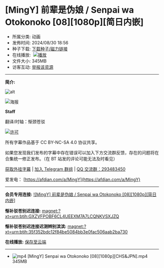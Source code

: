 # [MingY] 前辈是伪娘 / Senpai wa Otokonoko [08][1080p][简日内嵌]

- 所属分类: 动画
- 发佈时间: 2024/08/30 18:56
- 种子下载: [下载种子/磁力链接](#description-end)
- 在线播放:  [![播放](https://mypikpak.com/drive/url-checker?url=magnet:?xt.1=urn:btih:35f352bdc12f84be5084bb3e0fac506aab2ba730 "保存后可以用手机随时观赏")](https://mypikpak.com/drive/url-checker?url=magnet:?xt.1=urn:btih:35f352bdc12f84be5084bb3e0fac506aab2ba730)
- 文件大小: 345MB
- 访客互动: [举报该资源](?report/add/referer/1 "下载后发现有相关政治、色情、病毒木马、赚钱、做广告的资源请及时举报给我们")

---

**简介:**

![alt](https://p.sda1.dev/18/22c24c205a86b005b529cb629f6bf196/otokonoko.png)

![海报](https://p.sda1.dev/9/f4e2b89556ca85bf5f03d330f512713d/MingYSub_poster.png)

**Staff**

翻译/时轴：惭颈苍驳

[![许可](https://licensebuttons.net/l/by-nc-sa/3.0/88x31.png)](https://creativecommons.org/licenses/by-nc-sa/4.0/deed.zh-Hans)

所有字幕作品基于 CC BY-NC-SA 4.0 协议共享。

如果您发现我们发布的字幕中存在错误可以加入下方交流群反馈，存在的问题将在合集统一修正发布。（在 BT 站发的评论可能无法及时看见）

[获取外挂字幕](https://github.com/MingYSub/SubsArchive) | [加入 Telegram 群组](https://t.me/MingYSub) | [QQ 交流群：293483450](https://jq.qq.com/?_wv=1027&k=M7BTPKx4)

爱发电： [https://afdian.com/a/MingY](https://afdian.com/a/MingY)

---

**会员专用连接:**  [![MingY] 前辈是伪娘 / Senpai wa Otokonoko [08][1080p][简日内嵌]](https://dl.dmhy.org/2024/08/30/35f352bdc12f84be5084bb3e0fac506aab2ba730.torrent)

**惭补驳苍别迟连接:**  [magnet:?xt=urn:btih:GXZVFPOBF6CL4UEEXM7A7LCQNKVSXJZQ](magnet:?xt=urn:btih:GXZVFPOBF6CL4UEEXM7A7LCQNKVSXJZQ)

**惭补驳苍别迟连接迟测辫别滨滨:**  [magnet:?xt=urn:btih:35f352bdc12f84be5084bb3e0fac506aab2ba730](magnet:?xt=urn:btih:35f352bdc12f84be5084bb3e0fac506aab2ba730)

**在线播放:**  [保存至云端](https://mypikpak.com/drive/url-checker?url=magnet:?xt=urn:btih:35f352bdc12f84be5084bb3e0fac506aab2ba730)

---

- ![mp4](?images/icon/mp4.gif) [MingY] Senpai wa Otokonoko [08][1080p][CHS&JPN].mp4 345MB